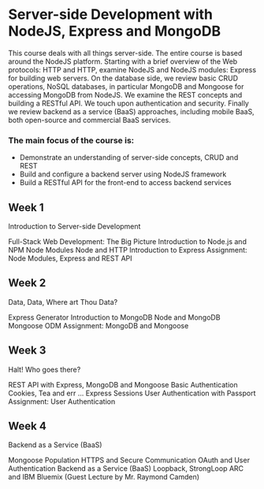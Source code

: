 # Server-side Development with NodeJS, Express and MongoDB

This course deals with all things server-side. The entire course is based around the NodeJS platform. Starting with a brief overview of the Web protocols: HTTP and HTTP, examine NodeJS and NodeJS modules: Express for building web servers. On the database side, we review basic CRUD operations, NoSQL databases, in particular MongoDB and Mongoose for accessing MongoDB from NodeJS. We examine the REST concepts and building a RESTful API. We touch upon authentication and security. Finally we review backend as a service (BaaS) approaches, including mobile BaaS, both open-source and commercial BaaS services.

### The main focus of the course is:

- Demonstrate an understanding of server-side concepts, CRUD and REST
- Build and configure a backend server using NodeJS framework
- Build a RESTful API for the front-end to access backend services

## Week 1
Introduction to Server-side Development

Full-Stack Web Development: The Big Picture
Introduction to Node.js and NPM
Node Modules
Node and HTTP
Introduction to Express
Assignment: Node Modules, Express and REST API

## Week 2
Data, Data, Where art Thou Data?

Express Generator
Introduction to MongoDB
Node and MongoDB
Mongoose ODM
Assignment: MongoDB and Mongoose

## Week 3
Halt! Who goes there?

REST API with Express, MongoDB and Mongoose
Basic Authentication
Cookies, Tea and err ... Express Sessions
User Authentication with Passport
Assignment: User Authentication

## Week 4
Backend as a Service (BaaS)

Mongoose Population
HTTPS and Secure Communication
OAuth and User Authentication
Backend as a Service (BaaS)
Loopback, StrongLoop ARC and IBM Bluemix (Guest Lecture by Mr. Raymond Camden)
